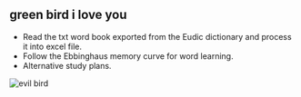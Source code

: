 ## green bird i love you

- Read the txt word book exported from the Eudic dictionary and process it into excel file.
- Follow the Ebbinghaus memory curve for word learning.
- Alternative study plans.

![evil bird](https://pic.imgdb.cn/item/66a3ec08d9c307b7e9f62329.png)